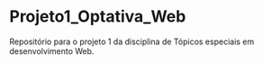 # Projeto1_Optativa_Web
Repositório para o projeto 1 da disciplina de Tópicos especiais em desenvolvimento Web.
